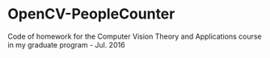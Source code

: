 # OpenCV-PeopleCounter
Code of homework for the Computer Vision Theory and Applications course in my graduate program - Jul. 2016

